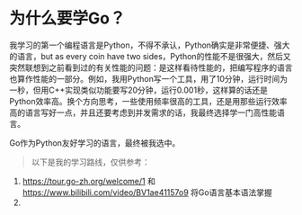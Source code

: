 # 为什么要学Go？

我学习的第一个编程语言是Python，不得不承认，Python确实是非常便捷、强大的语言，but as every coin have two sides，Python的性能不是很强大，然后又突然联想到之前看到过的有关性能的问题：是这样看待性能的，把编写程序的语言也算作性能的一部分。例如，我用Python写一个工具，用了10分钟，运行时间为一秒，但用C++实现类似功能要写20分钟，运行0.001秒，这样算的话还是Python效率高。换个方向思考，一些使用频率很高的工具，还是用那些运行效率高的语言写好一点，并且还要考虑到并发需求的话，我最终选择学一门高性能语言。

Go作为Python友好学习的语言，最终被我选中。

> 以下是我的学习路线，仅供参考：

1. https://tour.go-zh.org/welcome/1 和 https://www.bilibili.com/video/BV1ae41157o9 将Go语言基本语法掌握
2. 